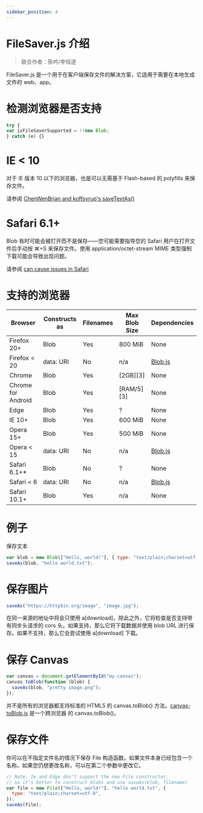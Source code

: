 ```yaml
---
sidebar_position: 4
---
```


# FileSaver.js 介绍

> 联合作者：陈吟/李恒道

FileSaver.js 是一个用于在客户端保存文件的解决方案，它适用于需要在本地生成文件的 web、app。

# 检测浏览器是否支持

```js
try {
var isFileSaverSupported = !!new Blob;
} catch (e) {}
```

# IE < 10

对于 IE 版本 10 以下的浏览器，也是可以无需基于 Flash-based 的 polyfills 来保存文件。

请参阅 [ChenWenBrian and koffsyrup's saveTextAs()](https://github.com/koffsyrup/FileSaver.js#examples)

# Safari 6.1+

Blob 有时可能会被打开而不是保存——您可能需要指导您的 Safari 用户在打开文件后手动按 ⌘+S 来保存文件。使用 application/octet-stream`MIME 类型强制下载可能会导致出现问题。

请参阅 [can cause issues in Safari](https://github.com/eligrey/FileSaver.js/issues/12#issuecomment-47247096)

# 支持的浏览器

| Browser            | Constructs as | Filenames | Max Blob Size | Dependencies                                  |
| ------------------ | ------------- | --------- | ------------- | --------------------------------------------- |
| Firefox 20+        | Blob          | Yes       | 800 MiB       | None                                          |
| Firefox < 20       | data: URI     | No        | n/a           | [Blob.js](https://github.com/eligrey/Blob.js) |
| Chrome             | Blob          | Yes       | [2GB][3]      | None                                          |
| Chrome for Android | Blob          | Yes       | [RAM/5][3]    | None                                          |
| Edge               | Blob          | Yes       | ?             | None                                          |
| IE 10+             | Blob          | Yes       | 600 MiB       | None                                          |
| Opera 15+          | Blob          | Yes       | 500 MiB       | None                                          |
| Opera < 15         | data: URI     | No        | n/a           | [Blob.js](https://github.com/eligrey/Blob.js) |
| Safari 6.1+\*      | Blob          | No        | ?             | None                                          |
| Safari < 6         | data: URI     | No        | n/a           | [Blob.js](https://github.com/eligrey/Blob.js) |
| Safari 10.1+       | Blob          | Yes       | n/a           | None                                          |

# 例子

保存文本

```js
var blob = new Blob(["Hello, world!"], { type: "text/plain;charset=utf-8" });
saveAs(blob, "hello world.txt");
```

# 保存图片

```js
saveAs("https://httpbin.org/image", "image.jpg");
```

在同一来源的地址中将会只使用 a[download]，除此之外，它将检查是否支持带有同步头请求的 cors 头。如果支持，那么它将下载数据并使用 blob URL 进行保存。如果不支持，那么它会尝试使用 a[download] 下载。

# 保存 Canvas

```js
var canvas = document.getElementById("my-canvas");
canvas.toBlob(function (blob) {
  saveAs(blob, "pretty image.png");
});
```

并不是所有的浏览器都支持标准的 HTML5 的 canvas.toBlob() 方法。[canvas-toBlob.js](https://github.com/eligrey/canvas-toBlob.js) 是一个跨浏览器 的 canvas.toBlob()。

# 保存文件

你可以在不指定文件名的情况下保存 File 构造函数。如果文件本身已经包含一个名称。如果您仍想更改名称，可以在第二个参数中更改它。

```js
// Note: Ie and Edge don't support the new File constructor,
// so it's better to construct blobs and use saveAs(blob, filename)
var file = new File(["Hello, world!"], "hello world.txt", {
  type: "text/plain;charset=utf-8",
});
saveAs(file);
```